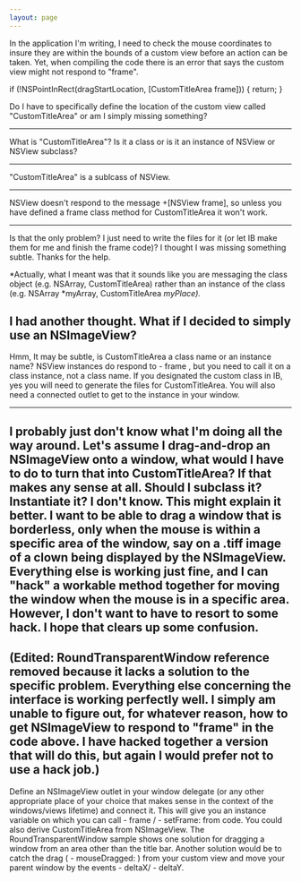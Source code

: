 ```yaml
---
layout: page
---
```


In the application I'm writing, I need to check the mouse coordinates to insure they are within the bounds of a custom view before an action can be taken.  Yet, when compiling the code there is an error that says the custom view might not respond to "frame".

    
if (!NSPointInRect(dragStartLocation, [CustomTitleArea frame])) {
            return;
        }


Do I have to specifically define the location of the custom view called "CustomTitleArea" or am I simply missing something?

----

What is "CustomTitleArea"? Is it a class or is it an instance of NSView or NSView subclass?

----

"CustomTitleArea" is a sublcass of NSView.

----

NSView doesn't respond to the message     +[NSView frame], so unless you have defined a     frame class method for CustomTitleArea it won't work.

---- 
Is that the only problem?  I just need to write the files for it (or let IB make them for me and finish the frame code)?  I thought I was missing something subtle.  Thanks for the help. 

*Actually, what I meant was that it sounds like you are messaging the class object (e.g. NSArray, CustomTitleArea) rather than an instance of the class (e.g. NSArray *myArray, CustomTitleArea *myPlace).*

I had another thought.  What if I decided to simply use an NSImageView?
----
Hmm, It may be subtle, is     CustomTitleArea a class name or an instance name? NSView instances do respond to      - frame , but you need to call it on a class instance, not a class name. If you designated the custom class in IB, yes you will need to generate the files for CustomTitleArea. You will also need a connected outlet to get to the instance in your window.

----
I probably just don't know what I'm doing all the way around.  Let's assume I drag-and-drop an NSImageView onto a window, what would I have to do to turn that into CustomTitleArea?  If that makes any sense at all.  Should I subclass it?  Instantiate it?  I don't know.  This might explain it better.  I want to be able to drag a window that is borderless, only when the mouse is within a specific area of the window, say on a .tiff image of a clown being displayed by the NSImageView.  Everything else is working just fine, and I can "hack" a workable method together for moving the window when the mouse is in a specific area.  However, I don't want to have to resort to some hack.  I hope that clears up some confusion. 
----
(Edited: RoundTransparentWindow reference removed because it lacks a solution to the specific problem.  Everything else concerning the interface is working perfectly well.  I simply am unable to figure out, for whatever reason, how to get NSImageView to respond to "frame" in the code above.  I have hacked together a version that will do this, but again I would prefer not to use a hack job.)
----
Define an NSImageView outlet in your window delegate (or any other appropriate place of your choice that makes sense in the context of the windows/views lifetime) and connect it. This will give you an instance variable on which you can call      - frame /     - setFrame:  from code. You could also derive CustomTitleArea from NSImageView. The RoundTransparentWindow sample shows one solution for dragging a window from an area other than the title bar. Another solution would be to catch the drag (     - mouseDragged: ) from your custom view and move your parent window by the events     - deltaX/    - deltaY.
